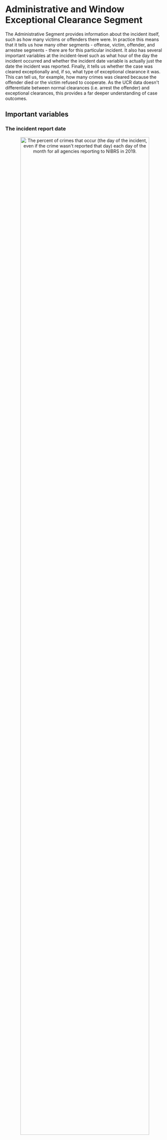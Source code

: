 # Administrative and Window Exceptional Clearance Segment 





The Administrative Segment provides information about the incident itself, such as how many victims or offenders there were. In practice this means that it tells us how many other segments - offense, victim, offender, and arrestee segments - there are for this particular incident. It also has several important variables at the incident-level such as what hour of the day the incident occurred and whether the incident date variable is actually just the date the incident was reported. Finally, it tells us whether the case was cleared exceptionally and, if so, what type of exceptional clearance it was. This can tell us, for example, how many crimes was cleared because the offender died or the victim refused to cooperate. As the UCR data doesn't differentiate between normal clearances (i.e. arrest the offender) and exceptional clearances, this provides a far deeper understanding of case outcomes. 

## Important variables

### The incident report date

<div class="figure" style="text-align: center">
<img src="administrative_files/figure-html/administrativeMonthDay-1.png" alt="The percent of crimes that occur (the day of the incident, even if the crime wasn't reported that day) each day of the month for all agencies reporting to NIBRS in 2019." width="90%" />
<p class="caption">(\#fig:administrativeMonthDay)The percent of crimes that occur (the day of the incident, even if the crime wasn't reported that day) each day of the month for all agencies reporting to NIBRS in 2019.</p>
</div>


<div class="figure" style="text-align: center">
<img src="administrative_files/figure-html/administrativeMonthDayReport-1.png" alt="The percent of crimes that are reported (the day of the report, even if not the day of the incident) each day of the month for all agencies reporting to NIBRS in 2019." width="90%" />
<p class="caption">(\#fig:administrativeMonthDayReport)The percent of crimes that are reported (the day of the report, even if not the day of the incident) each day of the month for all agencies reporting to NIBRS in 2019.</p>
</div>


### Hour of incident

An extremely important aspect of crime data is when exactly the crime occurs. If, for example, crime always spikes when the local high school ends their day that would likely indicate that high school students are involved with crime (both as victims-offenders). In my own research on daylight saving time-crime I only care about the sunset hours, which is when daylight saving time would affect outdoor lighting. When crime happens also would affect police behavior as they'd likely increase patrol during times of elevated crime. Luckily NIBRS data does have the time of each incident, though it's only at the hour level.

<div class="figure" style="text-align: center">
<img src="administrative_files/figure-html/administrativeHours-1.png" alt="The percent of crimes that are reported each hour for all agencies reporting to NIBRS in 2019." width="90%" />
<p class="caption">(\#fig:administrativeHours)The percent of crimes that are reported each hour for all agencies reporting to NIBRS in 2019.</p>
</div>





### Exceptional clearance

<div class="figure" style="text-align: center">
<img src="administrative_files/figure-html/administrativeExceptionalClearances-1.png" alt="The percent of crimes that are reported each hour for all agencies reporting to NIBRS in 2019." width="90%" />
<p class="caption">(\#fig:administrativeExceptionalClearances)The percent of crimes that are reported each hour for all agencies reporting to NIBRS in 2019.</p>
</div>


### Number of other segments

#### Offense segments

<div class="figure" style="text-align: center">
<img src="administrative_files/figure-html/administrativeOffenseSegments-1.png" alt="The percent of crimes that are reported each day of the month for all agencies reporting to NIBRS in 2019." width="90%" />
<p class="caption">(\#fig:administrativeOffenseSegments)The percent of crimes that are reported each day of the month for all agencies reporting to NIBRS in 2019.</p>
</div>

#### Victim segments

<div class="figure" style="text-align: center">
<img src="administrative_files/figure-html/administrativeVictimSegments-1.png" alt="The percent of crimes that are reported each day of the month for all agencies reporting to NIBRS in 2019." width="90%" />
<p class="caption">(\#fig:administrativeVictimSegments)The percent of crimes that are reported each day of the month for all agencies reporting to NIBRS in 2019.</p>
</div>

#### Offender segments

<div class="figure" style="text-align: center">
<img src="administrative_files/figure-html/administrativeOffenderSegments-1.png" alt="The percent of crimes that are reported each day of the month for all agencies reporting to NIBRS in 2019." width="90%" />
<p class="caption">(\#fig:administrativeOffenderSegments)The percent of crimes that are reported each day of the month for all agencies reporting to NIBRS in 2019.</p>
</div>

#### Arrestee segments

<div class="figure" style="text-align: center">
<img src="administrative_files/figure-html/administrativeArresteeSegments-1.png" alt="The percent of crimes that are reported each day of the month for all agencies reporting to NIBRS in 2019." width="90%" />
<p class="caption">(\#fig:administrativeArresteeSegments)The percent of crimes that are reported each day of the month for all agencies reporting to NIBRS in 2019.</p>
</div>
